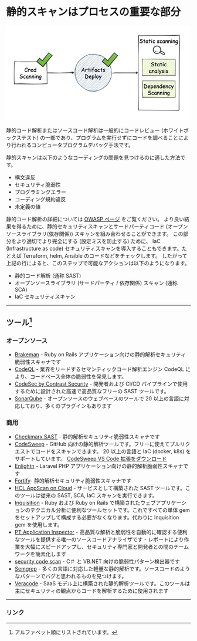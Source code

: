 # 静的スキャンはプロセスの重要な部分

![Static scanning diagram showing analysis process](../../../assets/images/Static%20scanning.png)

静的コード解析またはソースコード解析は一般的にコードレビュー (ホワイトボックステスト) の一部であり、プログラムを実行せずにコードを調べることにより行われるコンピュータプログラムデバッグ手法です。

静的スキャンは以下のようなコーディングの問題を見つけるのに適した方法です。

- 構文違反
- セキュリティ脆弱性
- プログラミングエラー
- コーディング規約違反
- 未定義の値

静的コード解析の詳細については [OWASP ページ](https://owasp.org/www-community/controls/Static_Code_Analysis) をご覧ください。
より良い結果を得るために、静的セキュリティスキャンとサードパーティコード (オープンソースライブラリ(依存関係)) スキャンを組み合わせることができます。
この部分をより適切でより完全にする (設定ミスを防止する) ために、 IaC (Infrastructure as code) セキュリティスキャンを導入することもできます。たとえば Terraform, helm, Ansible のコードなどをチェックします。
したがって上記の行によると、このステップで可能なアクションは以下のようになります。

- 静的コード解析 (通称 SAST)
- オープンソースライブラリ (サードパーティ / 依存関係) スキャン (通称 SCA)
- IaC セキュリティスキャン

---

## ツール[^1]

### オープンソース

- [Brakeman](https://github.com/presidentbeef/brakeman) - Ruby on Rails アプリケーション向けの静的解析セキュリティ脆弱性スキャナです
- [CodeQL](https://github.com/github/codeql) - 業界をリードするセマンティックコード解析エンジン CodeQL により、コードベース全体の脆弱性を発見します。
- [CodeSec by Contrast Security](https://www.contrastsecurity.com/developer) - 開発者および CI/CD パイプラインで使用するために設計された高速で高品質なフリーの SAST ツールです。
- [SonarQube](https://www.sonarqube.org) - オープンソースのウェブベースのツールで 20 以上の言語に対応しており、多くのプラグインもあります

### 商用

- [Checkmarx SAST](https://checkmarx.com) - 静的解析セキュリティ脆弱性スキャナです
- [CodeSweep](https://hclsw.co/codesweepgithub) - GitHub 向けの静的解析ツールです。フリーに使えてプルリクエストでコードをスキャンできます。 20 以上の言語と IaC (docker, k8s) をサポートしています。 [CodeSweep VS Code 拡張をダウンロード](https://hclsw.co/codesweep)
- [Enlightn](https://github.com/enlightn/enlightn) - Laravel PHP アプリケーション向けの静的解析脆弱性スキャナです
- [Fortify](https://www.microfocus.com/en-us/cyberres/application-security/static-code-analyzer)- 静的解析セキュリティ脆弱性スキャナです
- [HCL AppScan on Cloud](https://cloud.appscan.com ) - サービスとして構築された SAST ツールです。このツールは従来の SAST, SCA, IaC スキャンを実行できます。
- [Inquisition](https://github.com/rubygarage/inquisition) - Ruby および Ruby on Rails で構築されたウェブアプリケーションのテクニカル分析に便利なツールセットです。これですべての単体 gem をセットアップして構成する必要がなくなります。代わりに Inquisition gem を使用します。
- [PT Application Inspector](https://www.ptsecurity.com/ww-en/products/ai/) - 高品質な解析と脆弱性を自動的に確認する便利なツールを提供する唯一のソースコードアナライザです - レポートにより作業を大幅にスピードアップし、セキュリティ専門家と開発者との間のチームワークを簡素化します
- [security code scan](https://github.com/security-code-scan/security-code-scan) - C＃ と VB.NET 向けの脆弱性パターン検出器です
- [Semgrep](https://semgrep.dev) - 多くの言語に対応した軽量な静的解析です。ソースコードのようなパターンでバグと思われるものを見つけます。
- [Veracode](https://www.veracode.com/security/static-analysis-tool) - SaaS モデル上に構築された静的解析ツールです。このツールは主にセキュリティの観点からコードを解析するために使用されます

---

### リンク

[^1]: アルファベット順にリストされています。
